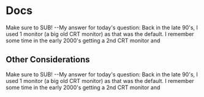 # Docs
Make sure to SUB! --My answer for today's question: Back in the late 90's, I used 1 monitor (a big old CRT monitor) as that was the default. I remember some time in the early 2000's getting a 2nd CRT monitor and



## Other Considerations

Make sure to SUB! --My answer for today's question: Back in the late 90's, I used 1 monitor (a big old CRT monitor) as that was the default. I remember some time in the early 2000's getting a 2nd CRT monitor and
